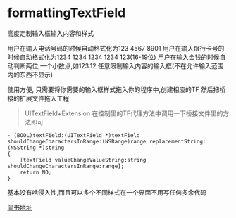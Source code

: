 # formattingTextField
高度定制输入框输入内容和样式

用户在输入电话号码的时候自动格式化为123 4567 8901
用户在输入银行卡号的时候自动格式化为1234 1234 1234 1234 123(16-19位)
用户在输入金钱的时候自动判断两位,一个小数点,如123.12
任意限制输入内容的输入框(不在允许输入范围内的东西不显示)

使用方便,
只需要将你需要的输入框样式拖入你的程序中,创建相应的TF
然后把桥接的扩展文件拖入工程
> UITextField+Extension
在控制里的TF代理方法中调用一下桥接文件里的方法即可
```objc
- (BOOL)textField:(UITextField *)textField shouldChangeCharactersInRange:(NSRange)range replacementString:(NSString *)string
{
    [textField valueChangeValueString:string shouldChangeCharactersInRange:range];
    return NO;    
}

```

基本没有啥侵入性,而且可以多个不同样式在一个界面不用写任何多余代码

[简书地址](http://www.jianshu.com/users/f6a44369ac1a/latest_articles)


